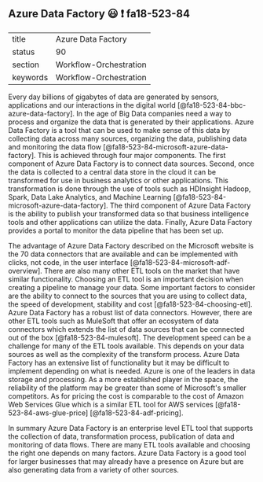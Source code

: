 ## Azure Data Factory :smiley: :exclamation: fa18-523-84

|          |                        |
| -------- | ---------------------- |
| title    | Azure Data Factory     | 
| status   | 90                     |
| section  | Workflow-Orchestration |
| keywords | Workflow-Orchestration |

Every day billions of gigabytes of data are generated by sensors,
applications and our interactions in the digital world
[@fa18-523-84-bbc-azure-data-factory]. In the age of Big Data
companies need a way to process and organize the data that is
generated by their applications. Azure Data Factory is a tool that can
be used to make sense of this data by collecting data across many
sources, organizing the data, publishing data and monitoring the data
flow [@fa18-523-84-microsoft-azure-data-factory]. This is achieved
through four major components. The first component of Azure Data
Factory is to connect data sources. Second, once the data is collected
to a central data store in the cloud it can be transformed for use in
business analytics or other applications. This transformation is done
through the use of tools such as HDInsight Hadoop, Spark, Data Lake
Analytics, and Machine Learning
[@fa18-523-84-microsoft-azure-data-factory]. The third component of
Azure Data Factory is the ability to publish your transformed data so
that business intelligence tools and other applications can utilize
the data. Finally, Azure Data Factory provides a portal to monitor the
data pipeline that has been set up.

The advantage of Azure Data Factory described on the Microsoft website
is the 70 data connectors that are available and can be implemented
with clicks, not code, in the user interface
[@fa18-523-84-microsoft-adf-overview]. There are also many other ETL
tools on the market that have similar functionality.  Choosing an ETL
tool is an important decision when creating a pipeline to manage your
data.  Some important factors to consider are the ability to connect
to the sources that you are using to collect data, the speed of
development, stability and cost [@fa18-523-84-choosing-etl]. Azure Data
Factory has a robust list of data connectors.  However, there are
other ETL tools such as MuleSoft that offer an ecosystem of data
connectors which extends the list of data sources that can be
connected out of the box [@fa18-523-84-mulesoft]. The development speed
can be a challenge for many of the ETL tools available.  This depends
on your data sources as well as the complexity of the transform
process.  Azure Data Factory has an extensive list of functionality
but it may be difficult to implement depending on what is needed.
Azure is one of the leaders in data storage and processing.  As a more
established player in the space, the reliability of the platform may
be greater than some of Microsoft's smaller competitors.  As for
pricing the cost is comparable to the cost of Amazon Web Services Glue
which is a similar ETL tool for AWS services
[@fa18-523-84-aws-glue-price] [@fa18-523-84-adf-pricing].

In summary Azure Data Factory is an enterprise level ETL tool that
supports the collection of data, transformation process, publication
of data and monitoring of data flows.  There are many ETL tools
available and choosing the right one depends on many factors.  Azure
Data Factory is a good tool for larger businesses that may already
have a presence on Azure but are also generating data from a variety
of other sources.
